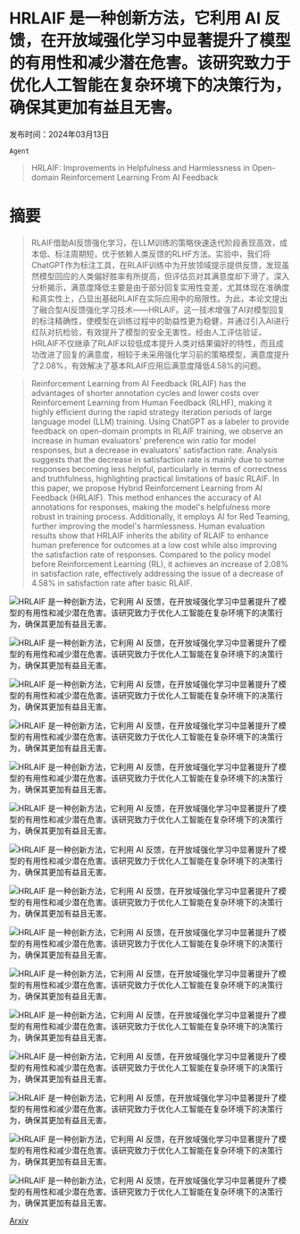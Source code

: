 # HRLAIF 是一种创新方法，它利用 AI 反馈，在开放域强化学习中显著提升了模型的有用性和减少潜在危害。该研究致力于优化人工智能在复杂环境下的决策行为，确保其更加有益且无害。

发布时间：2024年03月13日

`Agent`

> HRLAIF: Improvements in Helpfulness and Harmlessness in Open-domain Reinforcement Learning From AI Feedback

# 摘要

> RLAIF借助AI反馈强化学习，在LLM训练的策略快速迭代阶段表现高效，成本低、标注周期短，优于依赖人类反馈的RLHF方法。实验中，我们将ChatGPT作为标注工具，在RLAIF训练中为开放领域提示提供反馈，发现虽然模型回应的人类偏好胜率有所提高，但评估员对其满意度却下滑了。深入分析揭示，满意度降低主要是由于部分回复实用性变差，尤其体现在准确度和真实性上，凸显出基础RLAIF在实际应用中的局限性。为此，本论文提出了融合型AI反馈强化学习技术——HRLAIF。这一技术增强了AI对模型回复的标注精确性，使模型在训练过程中的助益性更为稳健，并通过引入AI进行红队对抗检验，有效提升了模型的安全无害性。经由人工评估验证，HRLAIF不仅继承了RLAIF以较低成本提升人类对结果偏好的特性，而且成功改进了回复的满意度，相较于未采用强化学习前的策略模型，满意度提升了2.08%，有效解决了基本RLAIF应用后满意度降低4.58%的问题。

> Reinforcement Learning from AI Feedback (RLAIF) has the advantages of shorter annotation cycles and lower costs over Reinforcement Learning from Human Feedback (RLHF), making it highly efficient during the rapid strategy iteration periods of large language model (LLM) training. Using ChatGPT as a labeler to provide feedback on open-domain prompts in RLAIF training, we observe an increase in human evaluators' preference win ratio for model responses, but a decrease in evaluators' satisfaction rate. Analysis suggests that the decrease in satisfaction rate is mainly due to some responses becoming less helpful, particularly in terms of correctness and truthfulness, highlighting practical limitations of basic RLAIF. In this paper, we propose Hybrid Reinforcement Learning from AI Feedback (HRLAIF). This method enhances the accuracy of AI annotations for responses, making the model's helpfulness more robust in training process. Additionally, it employs AI for Red Teaming, further improving the model's harmlessness. Human evaluation results show that HRLAIF inherits the ability of RLAIF to enhance human preference for outcomes at a low cost while also improving the satisfaction rate of responses. Compared to the policy model before Reinforcement Learning (RL), it achieves an increase of 2.08\% in satisfaction rate, effectively addressing the issue of a decrease of 4.58\% in satisfaction rate after basic RLAIF.

![HRLAIF 是一种创新方法，它利用 AI 反馈，在开放域强化学习中显著提升了模型的有用性和减少潜在危害。该研究致力于优化人工智能在复杂环境下的决策行为，确保其更加有益且无害。](../../../paper_images/2403.08309/statisfy.png)

![HRLAIF 是一种创新方法，它利用 AI 反馈，在开放域强化学习中显著提升了模型的有用性和减少潜在危害。该研究致力于优化人工智能在复杂环境下的决策行为，确保其更加有益且无害。](../../../paper_images/2403.08309/preference.png)

![HRLAIF 是一种创新方法，它利用 AI 反馈，在开放域强化学习中显著提升了模型的有用性和减少潜在危害。该研究致力于优化人工智能在复杂环境下的决策行为，确保其更加有益且无害。](../../../paper_images/2403.08309/framework2.png)

![HRLAIF 是一种创新方法，它利用 AI 反馈，在开放域强化学习中显著提升了模型的有用性和减少潜在危害。该研究致力于优化人工智能在复杂环境下的决策行为，确保其更加有益且无害。](../../../paper_images/2403.08309/train_data.png)

![HRLAIF 是一种创新方法，它利用 AI 反馈，在开放域强化学习中显著提升了模型的有用性和减少潜在危害。该研究致力于优化人工智能在复杂环境下的决策行为，确保其更加有益且无害。](../../../paper_images/2403.08309/plot_baseline.png)

![HRLAIF 是一种创新方法，它利用 AI 反馈，在开放域强化学习中显著提升了模型的有用性和减少潜在危害。该研究致力于优化人工智能在复杂环境下的决策行为，确保其更加有益且无害。](../../../paper_images/2403.08309/RLAIF_train.png)

![HRLAIF 是一种创新方法，它利用 AI 反馈，在开放域强化学习中显著提升了模型的有用性和减少潜在危害。该研究致力于优化人工智能在复杂环境下的决策行为，确保其更加有益且无害。](../../../paper_images/2403.08309/RLAIF_test.png)

![HRLAIF 是一种创新方法，它利用 AI 反馈，在开放域强化学习中显著提升了模型的有用性和减少潜在危害。该研究致力于优化人工智能在复杂环境下的决策行为，确保其更加有益且无害。](../../../paper_images/2403.08309/plot_rlaif.png)

![HRLAIF 是一种创新方法，它利用 AI 反馈，在开放域强化学习中显著提升了模型的有用性和减少潜在危害。该研究致力于优化人工智能在复杂环境下的决策行为，确保其更加有益且无害。](../../../paper_images/2403.08309/HRLAIF_train.png)

![HRLAIF 是一种创新方法，它利用 AI 反馈，在开放域强化学习中显著提升了模型的有用性和减少潜在危害。该研究致力于优化人工智能在复杂环境下的决策行为，确保其更加有益且无害。](../../../paper_images/2403.08309/HRLAIF_test.png)

![HRLAIF 是一种创新方法，它利用 AI 反馈，在开放域强化学习中显著提升了模型的有用性和减少潜在危害。该研究致力于优化人工智能在复杂环境下的决策行为，确保其更加有益且无害。](../../../paper_images/2403.08309/plot_rlaif_baseline.png)

![HRLAIF 是一种创新方法，它利用 AI 反馈，在开放域强化学习中显著提升了模型的有用性和减少潜在危害。该研究致力于优化人工智能在复杂环境下的决策行为，确保其更加有益且无害。](../../../paper_images/2403.08309/benchmark.png)

![HRLAIF 是一种创新方法，它利用 AI 反馈，在开放域强化学习中显著提升了模型的有用性和减少潜在危害。该研究致力于优化人工智能在复杂环境下的决策行为，确保其更加有益且无害。](../../../paper_images/2403.08309/toxigen.png)

![HRLAIF 是一种创新方法，它利用 AI 反馈，在开放域强化学习中显著提升了模型的有用性和减少潜在危害。该研究致力于优化人工智能在复杂环境下的决策行为，确保其更加有益且无害。](../../../paper_images/2403.08309/case.png)

![HRLAIF 是一种创新方法，它利用 AI 反馈，在开放域强化学习中显著提升了模型的有用性和减少潜在危害。该研究致力于优化人工智能在复杂环境下的决策行为，确保其更加有益且无害。](../../../paper_images/2403.08309/code.png)

[Arxiv](https://arxiv.org/abs/2403.08309)
